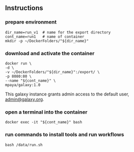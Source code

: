 

## Instructions
### prepare environment
```
dir_name=run_v1  # name for the export directory
cont_name=run1   # name of container
mkdir -p ~/DockerFolders/"${dir_name}"
```

### download and activate the container
```
docker run \
-d \
-v ~/DockerFolders/"${dir_name}":/export/ \
-p 8080:80 \
--name "${cont_name}" \
mpaya/galaxy:1.0
```

This galaxy instance grants admin access to the default user, admin@galaxy.org.

### open a terminal into the container
```
docker exec -it "${cont_name}" bash
```

### run commands to install tools and run workflows
```
bash /data/run.sh
```

